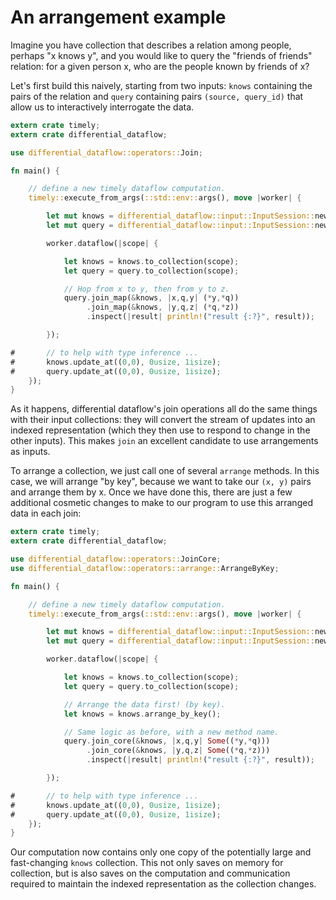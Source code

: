 # An arrangement example

Imagine you have collection that describes a relation among people, perhaps "x knows y", and you would like to query the "friends of friends" relation: for a given person x, who are the people known by friends of x?

Let's first build this naively, starting from two inputs: `knows` containing the pairs of the relation and `query` containing pairs `(source, query_id)` that allow us to interactively interrogate the data.

```rust
extern crate timely;
extern crate differential_dataflow;

use differential_dataflow::operators::Join;

fn main() {

    // define a new timely dataflow computation.
    timely::execute_from_args(::std::env::args(), move |worker| {

        let mut knows = differential_dataflow::input::InputSession::new();
        let mut query = differential_dataflow::input::InputSession::new();

        worker.dataflow(|scope| {

            let knows = knows.to_collection(scope);
            let query = query.to_collection(scope);

            // Hop from x to y, then from y to z.
            query.join_map(&knows, |x,q,y| (*y,*q))
                 .join_map(&knows, |y,q,z| (*q,*z))
                 .inspect(|result| println!("result {:?}", result));

        });

#       // to help with type inference ...
#       knows.update_at((0,0), 0usize, 1isize);
#       query.update_at((0,0), 0usize, 1isize);
    });
}
```

As it happens, differential dataflow's join operations all do the same things with their input collections: they will convert the stream of updates into an indexed representation (which they then use to respond to change in the other inputs). This makes `join` an excellent candidate to use arrangements as inputs.

To arrange a collection, we just call one of several `arrange` methods. In this case, we will arrange "by key", because we want to take our `(x, y)` pairs and arrange them by x. Once we have done this, there are just a few additional cosmetic changes to make to our program to use this arranged data in each join:

```rust
extern crate timely;
extern crate differential_dataflow;

use differential_dataflow::operators::JoinCore;
use differential_dataflow::operators::arrange::ArrangeByKey;

fn main() {

    // define a new timely dataflow computation.
    timely::execute_from_args(::std::env::args(), move |worker| {

        let mut knows = differential_dataflow::input::InputSession::new();
        let mut query = differential_dataflow::input::InputSession::new();

        worker.dataflow(|scope| {

            let knows = knows.to_collection(scope);
            let query = query.to_collection(scope);

            // Arrange the data first! (by key).
            let knows = knows.arrange_by_key();

            // Same logic as before, with a new method name.
            query.join_core(&knows, |x,q,y| Some((*y,*q)))
                 .join_core(&knows, |y,q,z| Some((*q,*z)))
                 .inspect(|result| println!("result {:?}", result));

        });

#       // to help with type inference ...
#       knows.update_at((0,0), 0usize, 1isize);
#       query.update_at((0,0), 0usize, 1isize);
    });
}
```

Our computation now contains only one copy of the potentially large and fast-changing `knows` collection. This not only saves on memory for collection, but is also saves on the computation and communication required to maintain the indexed representation as the collection changes.

